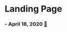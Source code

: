 # Landing Page
### - April 18, 2020 [&#128279;](https://xd.adobe.com/view/050f5777-e4a0-4621-56c4-d365f6b83f99-733e/?fullscreen)
